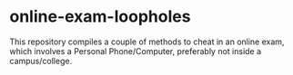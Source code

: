 # online-exam-loopholes
This repository compiles a couple of methods to cheat in an online exam, which involves a Personal Phone/Computer, preferably not inside a campus/college. 
